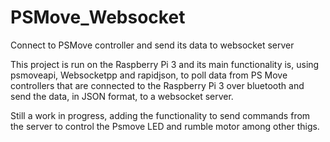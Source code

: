 # PSMove_Websocket
Connect to PSMove controller and send its data to websocket server

This project is run on the Raspberry Pi 3 and its main functionality is, using psmoveapi, Websocketpp and rapidjson, to poll data from
PS Move controllers that are connected to the Raspberry Pi 3 over bluetooth and send the data, in JSON format, to a websocket server.

Still a work in progress, adding the functionality to send commands from the server to control the Psmove LED and rumble motor among other thigs.

